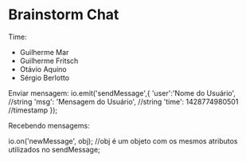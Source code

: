 Brainstorm Chat
===============

Time:

* Guilherme Mar
* Guilherme Fritsch
* Otávio Aquino
* Sérgio Berlotto

Enviar mensagem: 
 io.emit('sendMessage',{
  'user':'Nome do Usuário', //string
  'msg': 'Mensagem do Usuário', //string
  'time': 1428774980501 //timestamp
 });
 
 Recebendo mensagems:
 
 io.on('newMessage', obj); //obj é um objeto com os mesmos atributos utilizados no sendMessage;
